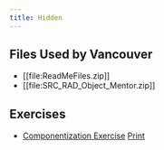 ```yaml
---
title: Hidden
---
```

## Files Used by Vancouver
* [[file:ReadMeFiles.zip]] 
* [[file:SRC_RAD_Object_Mentor.zip]]

## Exercises
* [Componentization Exercise](Vancouver_PPP_Exercise_Ch8and9) [Print](http://schuchert.wikispaces.com/ComponentizationExercisePrintable?f=print)

